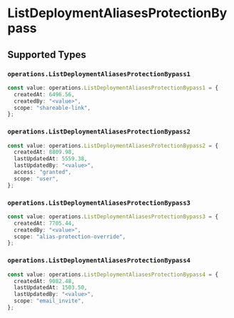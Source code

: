 # ListDeploymentAliasesProtectionBypass


## Supported Types

### `operations.ListDeploymentAliasesProtectionBypass1`

```typescript
const value: operations.ListDeploymentAliasesProtectionBypass1 = {
  createdAt: 6496.56,
  createdBy: "<value>",
  scope: "shareable-link",
};
```

### `operations.ListDeploymentAliasesProtectionBypass2`

```typescript
const value: operations.ListDeploymentAliasesProtectionBypass2 = {
  createdAt: 8809.98,
  lastUpdatedAt: 5559.38,
  lastUpdatedBy: "<value>",
  access: "granted",
  scope: "user",
};
```

### `operations.ListDeploymentAliasesProtectionBypass3`

```typescript
const value: operations.ListDeploymentAliasesProtectionBypass3 = {
  createdAt: 7705.44,
  createdBy: "<value>",
  scope: "alias-protection-override",
};
```

### `operations.ListDeploymentAliasesProtectionBypass4`

```typescript
const value: operations.ListDeploymentAliasesProtectionBypass4 = {
  createdAt: 9082.48,
  lastUpdatedAt: 1503.50,
  lastUpdatedBy: "<value>",
  scope: "email_invite",
};
```


